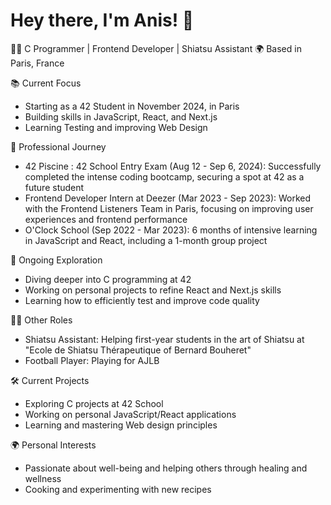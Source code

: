 # Hey there, I'm Anis! 👋

👨‍💻 C Programmer | Frontend Developer | Shiatsu Assistant
🌍 Based in Paris, France

📚 Current Focus
  - Starting as a 42 Student in November 2024, in Paris
  - Building skills in JavaScript, React, and Next.js
  - Learning Testing and improving Web Design

💼 Professional Journey
  - 42 Piscine : 42 School Entry Exam (Aug 12 - Sep 6, 2024): Successfully completed the intense coding bootcamp, securing a spot at 42 as a future student
  - Frontend Developer Intern at Deezer (Mar 2023 - Sep 2023): Worked with the Frontend Listeners Team in Paris, focusing on improving user experiences and frontend performance
  - O'Clock School (Sep 2022 - Mar 2023): 6 months of intensive learning in JavaScript and React, including a 1-month group project

🌱 Ongoing Exploration
  - Diving deeper into C programming at 42
  - Working on personal projects to refine React and Next.js skills
  - Learning how to efficiently test and improve code quality

👨‍🏫 Other Roles
  - Shiatsu Assistant: Helping first-year students in the art of Shiatsu at "Ecole de Shiatsu Thérapeutique of Bernard Bouheret"
  - Football Player: Playing for AJLB

🛠️ Current Projects
  - Exploring C projects at 42 School
  - Working on personal JavaScript/React applications
  - Learning and mastering Web design principles

🌍 Personal Interests
  - Passionate about well-being and helping others through healing and wellness
  - Cooking and experimenting with new recipes
